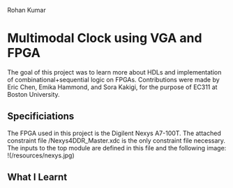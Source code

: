 Rohan Kumar
# Multimodal Clock using VGA and FPGA

  The goal of this project was to learn more about HDLs and implementation of combinational+sequential logic on FPGAs. Contributions were made by Eric Chen, Emika Hammond, and Sora Kakigi, for the purpose of EC311 at Boston University.

## Specificiations
The FPGA used in this project is the Digilent Nexys A7-100T. The attached constraint file /Nexys4DDR_Master.xdc is the only constraint file necessary. The inputs to the top module are defined in this file and the following image:
!(/resources/nexys.jpg)



## What I Learnt
